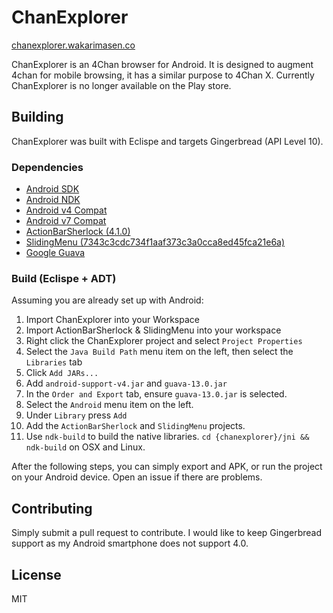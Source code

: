 ChanExplorer
============

[chanexplorer.wakarimasen.co](http://chanexplorer.wakarimasen.co/)

ChanExplorer is an 4Chan browser for Android. It is designed to augment 4chan for mobile browsing, it has a similar purpose to 4Chan X. Currently ChanExplorer is no longer available on the Play store.

## Building
ChanExplorer was built with Eclispe and targets Gingerbread (API Level 10).

### Dependencies

+ [Android SDK](http://developer.android.com/sdk/index.html)
+ [Android NDK](http://developer.android.com/tools/sdk/ndk/index.html)
+ [Android v4 Compat](http://developer.android.com/tools/support-library/setup.html)
+ [Android v7 Compat](http://developer.android.com/tools/support-library/setup.html)
+ [ActionBarSherlock (4.1.0)](http://actionbarsherlock.com/)
+ [SlidingMenu (7343c3cdc734f1aaf373c3a0cca8ed45fca21e6a)](http://github.com/jfeinstein10/SlidingMenu)
+ [Google Guava](https://code.google.com/p/guava-libraries/)

### Build (Eclispe + ADT)

Assuming you are already set up with Android:

1. Import ChanExplorer into your Workspace
2. Import ActionBarSherlock & SlidingMenu into your workspace
3. Right click the ChanExplorer project and select `Project Properties`
4. Select the `Java Build Path` menu item on the left, then select the `Libraries` tab
5. Click `Add JARs...`
6. Add `android-support-v4.jar` and `guava-13.0.jar`
7. In the `Order and Export` tab, ensure `guava-13.0.jar` is selected.
8. Select the `Android` menu item on the left.
9. Under `Library` press `Add`
10. Add the `ActionBarSherlock` and `SlidingMenu` projects.
11. Use `ndk-build` to build the native libraries. `cd {chanexplorer}/jni && ndk-build` on OSX and Linux.

After the following steps, you can simply export and APK, or run the project on your Android device. Open an issue if there are problems.

## Contributing

Simply submit a pull request to contribute. I would like to keep Gingerbread support as my Android smartphone does not support 4.0.

## License
MIT
